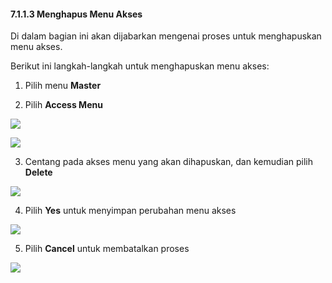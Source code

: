 #### **7.1.1.3 Menghapus Menu Akses**

Di dalam bagian ini akan dijabarkan mengenai proses untuk menghapuskan menu akses. 

Berikut ini langkah-langkah untuk menghapuskan menu akses:

1. Pilih menu **Master**

2. Pilih **Access Menu**

![](media/d78ab1847ca1ae4c12b9420049b3ed36.png)

![](media/fcb08c41a4cec803cae78910ce0639db.png)

3. Centang pada akses menu yang akan dihapuskan, dan kemudian pilih **Delete**

![](media/fc9ee974cfc1601a566d447fbf94e1f8.jpg)

4. Pilih **Yes** untuk menyimpan perubahan menu akses

![](media/cc7662ce600c249cba4e5ab32b45f066.jpg)

5. Pilih **Cancel** untuk membatalkan proses

![](media/cc7662ce600c249cba4e5ab32b45f066.jpg)